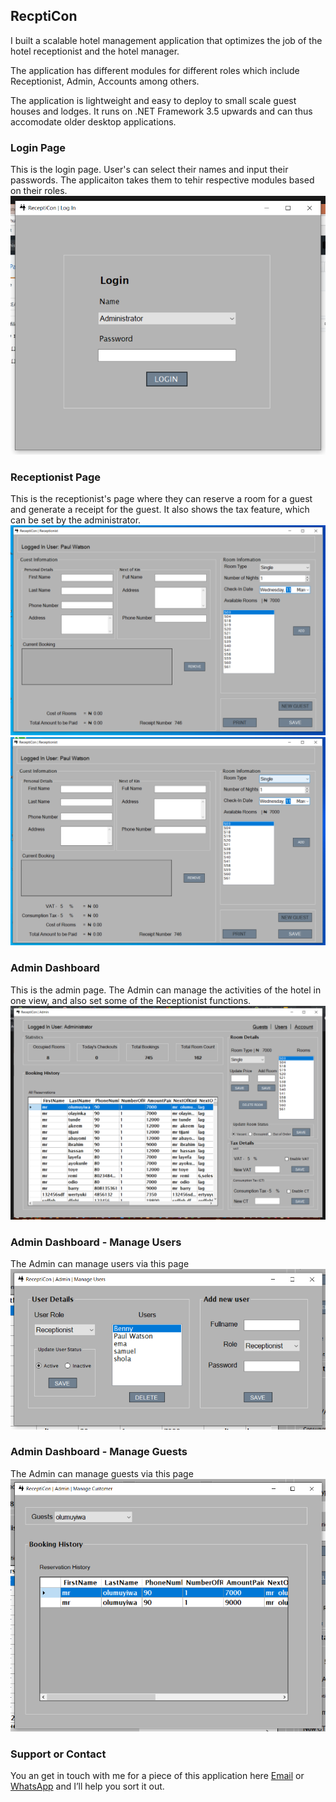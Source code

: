 ## RecptiCon

I built a scalable hotel management application that optimizes the job of the hotel receptionist and the hotel manager.

The application has different modules for different roles which include Receptionist, Admin, Accounts among others.

The application is lightweight and easy to deploy to small scale guest houses and lodges. It runs on .NET Framework 3.5 upwards and can thus accomodate older desktop applications.

### Login Page

This is the login page. User's can select their names and input their passwords. The applicaiton takes them to tehir respective modules based on their roles.
![Login Page](https://raw.githubusercontent.com/paulonevrything/ReceptiConDemo/master/rece.png)

### Receptionist Page

This is the receptionist's page where they can reserve a room for a guest and generate a receipt for the guest. It also shows the tax feature, which can be set by the administrator.
![Receptionist Page](https://raw.githubusercontent.com/paulonevrything/ReceptiConDemo/master/recept.png)
![Receptionist Page With Tax](https://raw.githubusercontent.com/paulonevrything/ReceptiConDemo/master/recepti.png)


### Admin Dashboard

This is the admin page. The Admin can manage the activities of the hotel in one view, and also set some of the Receptionist functions.
![Admin Page](https://raw.githubusercontent.com/paulonevrything/ReceptiConDemo/master/recep.png)

### Admin Dashboard - Manage Users

The Admin can manage users via this page
![Admin Dashboard - Manage Users](https://raw.githubusercontent.com/paulonevrything/ReceptiConDemo/master/receptic.png)

### Admin Dashboard - Manage Guests

The Admin can manage guests via this page
![Admin Dashboard - Manage Guests](https://raw.githubusercontent.com/paulonevrything/ReceptiConDemo/master/receptico.png)


### Support or Contact

You an get in touch with me for a piece of this application here [Email](mailto:pauoolabisi@gmail.com) or [WhatsApp](https://api.whatsapp.com/send?phone=2348161349905) and I’ll help you sort it out.
